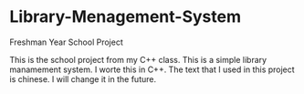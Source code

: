 # Library-Menagement-System
Freshman Year School Project

This is the school project from my C++ class. This is a simple library manamement system. I worte this in C++. The text that I used in this project is chinese. I will change it in the future.
